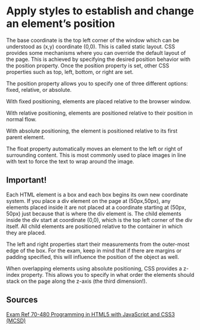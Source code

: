 # Apply styles to establish and change an element’s position

The base coordinate is the top left corner of the window which can be understood as (x,y) coordinate (0,0). This is called static layout. CSS provides some mechanisms where you can override the default layout of the page. This is achieved by specifying the desired position behavior with the position property. Once the position property is set, other CSS properties such as top, left, bottom, or right are set.

The position property allows you to specify one of three different options: fixed, relative, or absolute. 

With fixed positioning, elements are placed relative to the browser window. 

With relative positioning, elements are positioned relative to their position in normal flow. 

With absolute positioning, the element is positioned relative to its first parent element.

The float property automatically moves an element to the left or right of surrounding content. This is most commonly used to place images in line with text to force the text to wrap around the image.

## Important!

Each HTML element is a box and each box begins its own new coordinate system. If you place a div element on the page at (50px,50px), any elements placed inside it are not placed at a coordinate starting at (50px, 50px) just because that is where the div element is. The child elements inside the div start at coordinate (0,0), which is the top left corner of the div itself. All child elements are positioned relative to the container in which they are placed.

The left and right properties start their measurements from the outer-most edge of the box. For the exam, keep in mind that if there are margins or padding specified, this will influence the position of the object as well.

When overlapping elements using absolute positioning, CSS provides a z-index property. This allows you to specify in what order the elements should stack on the page along the z-axis (the third dimension!).

## Sources

[Exam Ref 70-480 Programming in HTML5 with JavaScript and CSS3 (MCSD)](https://www.microsoft.com/en-us/p/exam-ref-70-480-programming-in-html5-with-javascript-and-css3-mcsd/fgqpf3h0qll7?activetab=pivot%3aoverviewtab)
